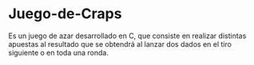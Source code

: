 # Juego-de-Craps
Es un juego de azar desarrollado en C, que consiste en realizar distintas apuestas al resultado que se obtendrá al lanzar dos dados en el tiro siguiente o en toda una ronda.

